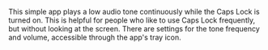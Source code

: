 This simple app plays a low audio tone continuously while the Caps Lock is turned on. This is helpful for people who like to use Caps Lock frequently, but without looking at the screen.  There are settings for the tone frequency and volume, accessible through the app's tray icon.
